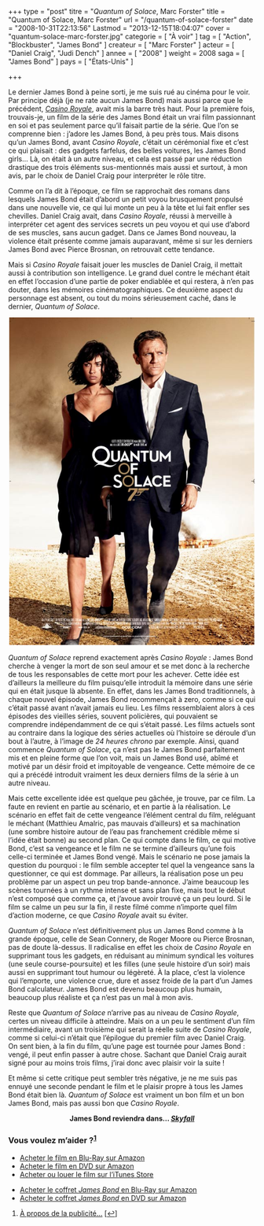 +++
type = "post"
titre = "<em>Quantum of Solace</em>, Marc Forster"
title = "Quantum of Solace, Marc Forster"
url = "/quantum-of-solace-forster"
date = "2008-10-31T22:13:56"
Lastmod = "2013-12-15T18:04:07"
cover = "quantum-solace-marc-forster.jpg"
categorie = [ "À voir" ]
tag = [ "Action", "Blockbuster", "James Bond" ]
createur = [ "Marc Forster" ]
acteur = [ "Daniel Craig", "Judi Dench" ]
annee = [ "2008" ]
weight = 2008
saga = [ "James Bond" ]
pays = [ "États-Unis" ]

+++

<p>Le dernier James Bond à peine sorti, je me suis rué au cinéma pour le voir. Par principe déjà (je ne rate aucun James Bond) mais aussi parce que le précédent, <a href="http://voiretmanger.fr/2012/11/18/casino-royale-campbell/" title="Casino Royale, Martin Campbell"><em>Casino Royale</em></a>, avait mis la barre très haut. Pour la première fois, trouvais-je, un film de la série des James Bond était un vrai film passionnant en soi et pas seulement parce qu&rsquo;il faisait partie de la série. Que l&rsquo;on se comprenne bien : j&rsquo;adore les James Bond, à peu près tous. Mais disons qu&rsquo;un James Bond, avant <em>Casino Royale</em>, c&rsquo;était un cérémonial fixe et c&rsquo;est ce qui plaisait : des gadgets farfelus, des belles voitures, les James Bond girls&#8230; Là, on était à un autre niveau, et cela est passé par une réduction drastique des trois éléments sus-mentionnés mais aussi et surtout, à mon avis, par le choix de Daniel Craig pour interpréter le rôle titre.</p>
<p>Comme on l&rsquo;a dit à l&rsquo;époque, ce film se rapprochait des romans dans lesquels James Bond était d&rsquo;abord un petit voyou brusquement propulsé dans une nouvelle vie, ce qui lui monte un peu à la tête et lui fait enfler ses chevilles. Daniel Craig avait, dans <em>Casino Royale</em>, réussi à merveille à interpréter cet agent des services secrets un peu voyou et qui use d&rsquo;abord de ses muscles, sans aucun gadget. Dans ce James Bond nouveau, la violence était présente comme jamais auparavant, même si sur les derniers James Bond avec Pierce Brosnan, on retrouvait cette tendance.</p>
<p>Mais si <em>Casino Royale</em> faisait jouer les muscles de Daniel Craig, il mettait aussi à contribution son intelligence. Le grand duel contre le méchant était en effet l&rsquo;occasion d&rsquo;une partie de poker endiablée et qui restera, à n&rsquo;en pas douter, dans les mémoires cinématographiques. Ce deuxième aspect du personnage est absent, ou tout du moins sérieusement caché, dans le dernier, <em>Quantum of Solace</em>.</p>
<p style="text-align: center;"><a href="http://www.allocine.fr/film/fichefilm_gen_cfilm=114851.html"><img class="alignnone size-full wp-image-891" title="18996229" src="18996229.jpg" alt="" width="500" height="666" /></a></p>
<p><em>Quantum of Solace</em> reprend exactement après <em>Casino Royale</em> : James Bond cherche à venger la mort de son seul amour et se met donc à la recherche de tous les responsables de cette mort pour les achever. Cette idée est d&rsquo;ailleurs la meilleure du film puisqu&rsquo;elle introduit la mémoire dans une série qui en était jusque là absente. En effet, dans les James Bond traditionnels, à chaque nouvel épisode, James Bond recommençait à zero, comme si ce qui c&rsquo;était passé avant n&rsquo;avait jamais eu lieu. Les films ressemblaient alors à ces épisodes des vieilles séries, souvent policières, qui pouvaient se comprendre indépendamment de ce qui s&rsquo;était passé. Les films actuels sont au contraire dans la logique des séries actuelles où l&rsquo;histoire se déroule d&rsquo;un bout à l&rsquo;autre, à l&rsquo;image de <em>24 heures chrono</em> par exemple. Ainsi, quand commence <em>Quantum of Solace</em>, ça n&rsquo;est pas le James Bond parfaitement mis et en pleine forme que l&rsquo;on voit, mais un James Bond usé, abîmé et motivé par un désir froid et impitoyable de vengeance. Cette mémoire de ce qui a précédé introduit vraiment les deux derniers films de la série à un autre niveau.</p>
<p>Mais cette excellente idée est quelque peu gâchée, je trouve, par ce film. La faute en revient en partie au scénario, et en partie à la réalisation. Le scénario en effet fait de cette vengeance l&rsquo;élément central du film, reléguant le méchant (Matthieu Amalric, pas mauvais d&rsquo;ailleurs) et sa machination (une sombre histoire autour de l&rsquo;eau pas franchement crédible même si l&rsquo;idée était bonne) au second plan. Ce qui compte dans le film, ce qui motive Bond, c&rsquo;est sa vengeance et le film ne se termine d&rsquo;ailleurs qu&rsquo;une fois celle-ci terminée et James Bond vengé. Mais le scénario ne pose jamais la question du pourquoi : le film semble accepter tel quel la vengeance sans la questionner, ce qui est dommage. Par ailleurs, la réalisation pose un peu problème par un aspect un peu trop bande-annonce. J&rsquo;aime beaucoup les scènes tournées à un rythme intense et sans plan fixe, mais tout le début n&rsquo;est composé que comme ça, et j&rsquo;avoue avoir trouvé ça un peu lourd. Si le film se calme un peu sur la fin, il reste filmé comme n&rsquo;importe quel film d&rsquo;action moderne, ce que <em>Casino Royale</em> avait su éviter.</p>
<p><em>Quantum of Solace</em> n&rsquo;est définitivement plus un James Bond comme à la grande époque, celle de Sean Connery, de Roger Moore ou Pierce Brosnan, pas de doute là-dessus. Il radicalise en effet les choix de <em>Casino Royale</em> en supprimant tous les gadgets, en réduisant au minimum syndical les voitures (une seule course-poursuite) et les filles (une seule histoire d&rsquo;un soir) mais aussi en supprimant tout humour ou légèreté. À la place, c&rsquo;est la violence qui l&rsquo;emporte, une violence crue, dure et assez froide de la part d&rsquo;un James Bond calculateur. James Bond est devenu beaucoup plus humain, beaucoup plus réaliste et ça n&rsquo;est pas un mal à mon avis.</p>
<p>Reste que <em>Quantum of Solace</em> n&rsquo;arrive pas au niveau de <em>Casino Royale</em>, certes un niveau difficile à atteindre. Mais on a un peu le sentiment d&rsquo;un film intermédiaire, avant un troisième qui serait la réelle suite de <em>Casino Royale</em>, comme si celui-ci n&rsquo;était que l&rsquo;épilogue du premier film avec Daniel Craig. On sent bien, à la fin du film, qu&rsquo;une page est tournée pour James Bond : vengé, il peut enfin passer à autre chose. Sachant que Daniel Craig aurait signé pour au moins trois films, j&rsquo;irai donc avec plaisir voir la suite !</p>
<p>Et même si cette critique peut sembler très négative, je ne me suis pas ennuyé une seconde pendant le film et le plaisir propre à tous les James Bond était bien là. <em>Quantum of Solace</em> est vraiment un bon film et un bon James Bond, mais pas aussi bon que <em>Casino Royale</em>.</p>
<div style="text-align:center;"><strong>James Bond reviendra dans… <a href="http://voiretmanger.fr/2012/10/27/skyfall-mendes/" title="Skyfall, Sam Mendes"><em>Skyfall</em></a></strong></div>
<div class="amazon">
<h3>Vous voulez m&rsquo;aider ?<sup><a href="#footnote_0_890" id="identifier_0_890" class="footnote-link footnote-identifier-link" title="&Agrave; propos de la publicit&eacute;&hellip;">1</a></sup></h3>
<ul>
<li><a href="http://www.amazon.fr/gp/product/B001I45M5A/ref=as_li_ss_tl?ie=UTF8&#038;tag=leblogdenic07-21&#038;linkCode=as2&#038;camp=1642&#038;creative=19458&#038;creativeASIN=B001I45M5A">Acheter le film en Blu-Ray sur Amazon</a></li>
<li><a href="http://www.amazon.fr/gp/product/B001I45M50/ref=as_li_ss_tl?ie=UTF8&#038;tag=leblogdenic07-21&#038;linkCode=as2&#038;camp=1642&#038;creative=19458&#038;creativeASIN=B001I45M50">Acheter le film en DVD sur Amazon</a></li>
<li><a href="https://itunes.apple.com/fr/movie/007-quantum-quantum-of-solace/id564109614">Acheter ou louer le film sur l&rsquo;iTunes Store</a></li>
</ul>
<ul>
<li><a href="http://www.amazon.fr/gp/product/B006VCDMQU/ref=as_li_ss_tl?ie=UTF8&#038;tag=leblogdenic07-21&#038;linkCode=as2&#038;camp=1642&#038;creative=19458&#038;creativeASIN=B006VCDMQU">Acheter le coffret <em>James Bond</em> en Blu-Ray sur Amazon</a></li>
<li><a href="http://www.amazon.fr/gp/product/B006VCDMD8/ref=as_li_ss_tl?ie=UTF8&#038;tag=leblogdenic07-21&#038;linkCode=as2&#038;camp=1642&#038;creative=19458&#038;creativeASIN=B006VCDMD8">Acheter le coffret <em>James Bond</em> en DVD sur Amazon</a></li>
</ul>
</div>
<ol class="footnotes"><li id="footnote_0_890" class="footnote"><a href="http://nicolinux.fr/soutien/">À propos de la publicité…</a> [<a href="#identifier_0_890" class="footnote-link footnote-back-link">&#8617;</a>]</li></ol>
